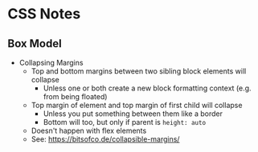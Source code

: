 # CSS Notes

## Box Model

* Collapsing Margins
  * Top and bottom margins between two sibling block elements will collapse
    * Unless one or both create a new block formatting context (e.g. from being floated)
  * Top margin of element and top margin of first child will collapse
    * Unless you put something between them like a border
    * Bottom will too, but only if parent is `height: auto`
  * Doesn't happen with flex elements
  * See: https://bitsofco.de/collapsible-margins/